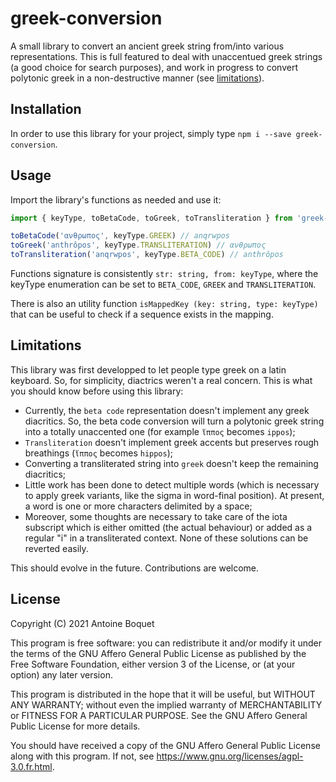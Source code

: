 # greek-conversion

A small library to convert an ancient greek string from/into various representations. This is full featured to deal with unaccentued greek strings (a good choice for search purposes), and work in progress to convert polytonic greek in a non-destructive manner (see [limitations](#limitations)).

## Installation

In order to use this library for your project, simply type `npm i --save greek-conversion`.

## Usage

Import the library's functions as needed and use it:

```js
import { keyType, toBetaCode, toGreek, toTransliteration } from 'greek-conversion'

toBetaCode('ανθρωπος', keyType.GREEK) // anqrwpos
toGreek('anthrôpos', keyType.TRANSLITERATION) // ανθρωπος
toTransliteration('anqrwpos', keyType.BETA_CODE) // anthrôpos
```

Functions signature is consistently `str: string, from: keyType`, where the keyType enumeration can be set to `BETA_CODE`, `GREEK` and `TRANSLITERATION`.

There is also an utility function `isMappedKey (key: string, type: keyType)` that can be useful to check if a sequence exists in the mapping.

## Limitations

This library was first developped to let people type greek on a latin keyboard. So, for simplicity, diactrics weren't a real concern. This is what you should know before using this library:

- Currently, the `beta code` representation doesn't implement any greek diacritics. So, the beta code conversion will turn a polytonic greek string into a totally unaccented one (for example `ἵππος` becomes `ippos`);
- `Transliteration` doesn't implement greek accents but preserves rough breathings (`ἵππος` becomes `hippos`);
- Converting a transliterated string into `greek` doesn't keep the remaining diacritics;
- Little work has been done to detect multiple words (which is necessary to apply greek variants, like the sigma in word-final position). At present, a word is one or more characters delimited by a space;
- Moreover, some thoughts are necessary to take care of the iota subscript which is either omitted (the actual behaviour) or added as a regular "i" in a transliterated context. None of these solutions can be reverted easily.

This should evolve in the future. Contributions are welcome.

## License

Copyright (C) 2021  Antoine Boquet

This program is free software: you can redistribute it and/or modify
it under the terms of the GNU Affero General Public License as published by
the Free Software Foundation, either version 3 of the License, or
(at your option) any later version.

This program is distributed in the hope that it will be useful,
but WITHOUT ANY WARRANTY; without even the implied warranty of
MERCHANTABILITY or FITNESS FOR A PARTICULAR PURPOSE.  See the
GNU Affero General Public License for more details.

You should have received a copy of the GNU Affero General Public License
along with this program.  If not, see https://www.gnu.org/licenses/agpl-3.0.fr.html.
